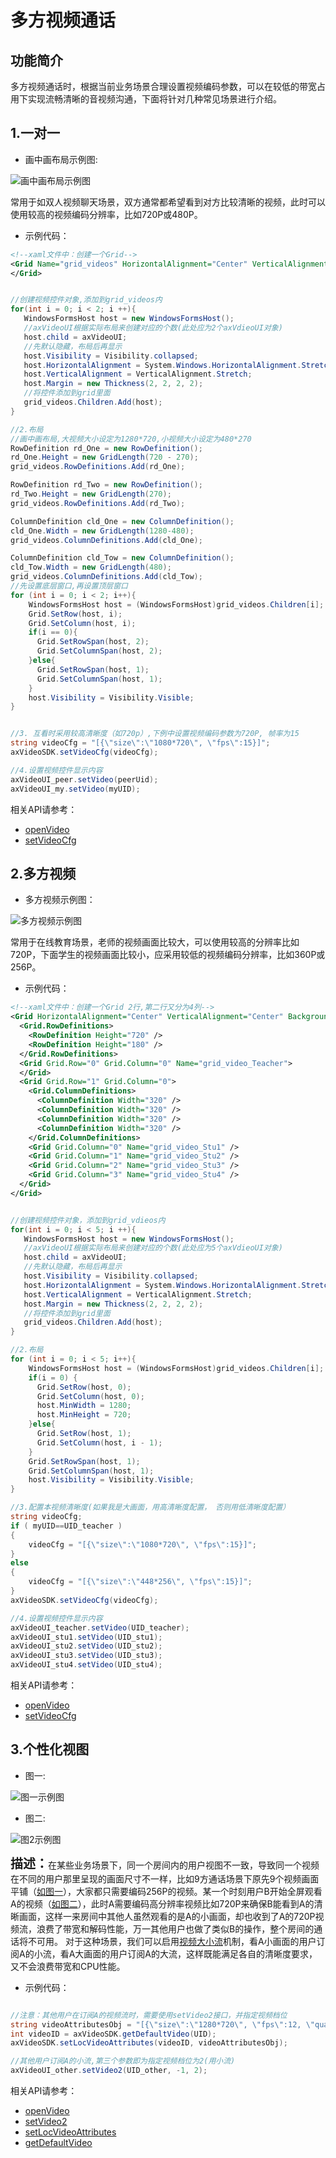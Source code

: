 # 多方视频通话

## 功能简介

多方视频通话时，根据当前业务场景合理设置视频编码参数，可以在较低的带宽占用下实现流畅清晰的音视频沟通，下面将针对几种常见场景进行介绍。


<h2 id=one> 1.一对一</h2>

- 画中画布局示例图:

![画中画布局示例图](./images/layout_overlap.jpg)

常用于如双人视频聊天场景，双方通常都希望看到对方比较清晰的视频，此时可以使用较高的视频编码分辨率，比如720P或480P。


- 示例代码：

```xml
<!--xaml文件中：创建一个Grid-->
<Grid Name="grid_videos" HorizontalAlignment="Center" VerticalAlignment="Center" Background="LightGray">
</Grid>
```

```csharp

//创建视频控件对象,添加到grid_videos内
for(int i = 0; i < 2; i ++){
   WindowsFormsHost host = new WindowsFormsHost();
   //axVideoUI根据实际布局来创建对应的个数(此处应为2个axVdieoUI对象)
   host.child = axVideoUI;
   //先默认隐藏，布局后再显示
   host.Visibility = Visibility.collapsed;
   host.HorizontalAlignment = System.Windows.HorizontalAlignment.Stretch;
   host.VerticalAlignment = VerticalAlignment.Stretch;
   host.Margin = new Thickness(2, 2, 2, 2);
   //将控件添加到grid里面
   grid_videos.Children.Add(host);
}

//2.布局
//画中画布局,大视频大小设定为1280*720,小视频大小设定为480*270
RowDefinition rd_One = new RowDefinition();
rd_One.Height = new GridLength(720 - 270);
grid_videos.RowDefinitions.Add(rd_One);

RowDefinition rd_Two = new RowDefinition();
rd_Two.Height = new GridLength(270);
grid_videos.RowDefinitions.Add(rd_Two);

ColumnDefinition cld_One = new ColumnDefinition();
cld_One.Width = new GridLength(1280-480);
grid_videos.ColumnDefinitions.Add(cld_One);

ColumnDefinition cld_Tow = new ColumnDefinition();
cld_Tow.Width = new GridLength(480);
grid_videos.ColumnDefinitions.Add(cld_Tow);
//先设置底层窗口,再设置顶层窗口
for (int i = 0; i < 2; i++){
    WindowsFormsHost host = (WindowsFormsHost)grid_videos.Children[i];
    Grid.SetRow(host, i);
    Grid.SetColumn(host, i);
    if(i == 0){
      Grid.SetRowSpan(host, 2);
      Grid.SetColumnSpan(host, 2);
    }else{
      Grid.SetRowSpan(host, 1);
      Grid.SetColumnSpan(host, 1);
    }
    host.Visibility = Visibility.Visible;
}


//3. 互看时采用较高清晰度（如720p）,下例中设置视频编码参数为720P, 帧率为15
string videoCfg = "[{\"size\":\"1080*720\", \"fps\":15}]";
axVideoSDK.setVideoCfg(videoCfg);

//4.设置视频控件显示内容
axVideoUI_peer.setVideo(peerUid);
axVideoUI_my.setVideo(myUID);
```
相关API请参考：
* [openVideo](API.md#openVideo)
* [setVideoCfg](API.md#setVideoCfg)


<h2 id=more> 2.多方视频</h2>

- 多方视频示例图：

![多方视频示例图](./images/five.jpg)

常用于在线教育场景，老师的视频画面比较大，可以使用较高的分辨率比如720P，下面学生的视频画面比较小，应采用较低的视频编码分辨率，比如360P或256P。


- 示例代码：

```xml
<!--xaml文件中：创建一个Grid 2行,第二行又分为4列-->
<Grid HorizontalAlignment="Center" VerticalAlignment="Center" Background="LightGray">
  <Grid.RowDefinitions>
    <RowDefinition Height="720" />
    <RowDefinition Height="180" />
  </Grid.RowDefinitions>
  <Grid Grid.Row="0" Grid.Column="0" Name="grid_video_Teacher">
  </Grid>
  <Grid Grid.Row="1" Grid.Column="0">
    <Grid.ColumnDefinitions>
      <ColumnDefinition Width="320" />
      <ColumnDefinition Width="320" />
      <ColumnDefinition Width="320" />
      <ColumnDefinition Width="320" />
    </Grid.ColumnDefinitions>
    <Grid Grid.Column="0" Name="grid_video_Stu1" />
    <Grid Grid.Column="1" Name="grid_video_Stu2" />
    <Grid Grid.Column="2" Name="grid_video_Stu3" />
    <Grid Grid.Column="3" Name="grid_video_Stu4" />
  </Grid>
</Grid>
```

```csharp

//创建视频控件对象，添加到grid_vdieos内
for(int i = 0; i < 5; i ++){
   WindowsFormsHost host = new WindowsFormsHost();
   //axVideoUI根据实际布局来创建对应的个数(此处应为5个axVdieoUI对象)
   host.child = axVideoUI;
   //先默认隐藏，布局后再显示
   host.Visibility = Visibility.collapsed;
   host.HorizontalAlignment = System.Windows.HorizontalAlignment.Stretch;
   host.VerticalAlignment = VerticalAlignment.Stretch;
   host.Margin = new Thickness(2, 2, 2, 2);
   //将控件添加到grid里面
   grid_videos.Children.Add(host);
}

//2.布局
for (int i = 0; i < 5; i++){
    WindowsFormsHost host = (WindowsFormsHost)grid_videos.Children[i];
    if(i = 0) {
      Grid.SetRow(host, 0);
      Grid.SetColumn(host, 0);
      host.MinWidth = 1280;
      host.MinHeight = 720;
    }else{
      Grid.SetRow(host, 1);
      Grid.SetColumn(host, i - 1);
    }
    Grid.SetRowSpan(host, 1);
    Grid.SetColumnSpan(host, 1);
    host.Visibility = Visibility.Visible;
}

//3.配置本视频清晰度(如果我是大画面，用高清晰度配置， 否则用低清晰度配置）
string videoCfg;
if ( myUID==UID_teacher )
{
	videoCfg = "[{\"size\":\"1080*720\", \"fps\":15}]";
}
else
{
	videoCfg = "[{\"size\":\"448*256\", \"fps\":15}]";
}
axVideoSDK.setVideoCfg(videoCfg);

//4.设置视频控件显示内容
axVideoUI_teacher.setVideo(UID_teacher);
axVideoUI_stu1.setVideo(UID_stu1);
axVideoUI_stu2.setVideo(UID_stu2);
axVideoUI_stu3.setVideo(UID_stu3);
axVideoUI_stu4.setVideo(UID_stu4);

```

相关API请参考：
* [openVideo](API.md#openVideo)
* [setVideoCfg](API.md#setVideoCfg)


<h2 id=customize> 3.个性化视图</h2>

- 图一: 

![图一示例图](./images/nine.jpg)

- 图二:

![图2示例图](./images/one.jpg)

<font style="font-weight:bolder;font-size:20px;">描述：</font>在某些业务场景下，同一个房间内的用户视图不一致，导致同一个视频在不同的用户那里呈现的画面尺寸不一样，比如9方通话场景下原先9个视频画面平铺（[如图一](#layout_customize)），大家都只需要编码256P的视频。某一个时刻用户B开始全屏观看A的视频（[如图二](#layout_customize2)），此时A需要编码高分辨率视频比如720P来确保B能看到A的清晰画面，这样一来房间中其他人虽然观看的是A的小画面，却也收到了A的720P视频流，浪费了带宽和解码性能，万一其他用户也做了类似B的操作，整个房间的通话将不可用。
对于这种场景，我们可以启用[视频大小流](README.md#stream)机制，看A小画面的用户订阅A的小流，看A大画面的用户订阅A的大流，这样既能满足各自的清晰度要求，又不会浪费带宽和CPU性能。

- 示例代码：

```csharp

//注意：其他用户在订阅A的视频流时，需要使用setVideo2接口，并指定视频档位
string videoAttributesObj = "[{\"size\":\"1280*720\", \"fps\":12, \"quality2\":{\"size\":\"448*256\"}}]";
int videoID = axVideoSDK.getDefaultVideo(UID);
axVideoSDK.setLocVideoAttributes(videoID, videoAttributesObj);

//其他用户订阅A的小流,第三个参数即为指定视频档位为2(用小流)
axVideoUI_other.setVideo2(UID_other, -1, 2);

```

相关API请参考：
* [openVideo](API.md#openVideo)
* [setVideo2](API.md#setVideo2)
* [setLocVideoAttributes](API.md#setLocVideoAttributes)
* [getDefaultVideo](API.md#getDefaultVideo)
